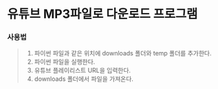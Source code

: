 # 유튜브 MP3파일로 다운로드 프로그램


### 사용법
> 1. 파이썬 파일과 같은 위치에 downloads 폴더와 temp 폴더를 추가한다.
> 2. 파이썬 파일을 실행한다.
> 3. 유튜브 플레이리스트 URL을 입력한다.
> 4. downloads 폴더에서 파일을 가져온다.